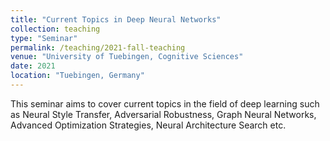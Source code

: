 ```yaml
---
title: "Current Topics in Deep Neural Networks"
collection: teaching
type: "Seminar"
permalink: /teaching/2021-fall-teaching
venue: "University of Tuebingen, Cognitive Sciences"
date: 2021
location: "Tuebingen, Germany"
---
```


This seminar aims to cover current topics in the field of deep learning such as Neural Style Transfer, Adversarial Robustness, Graph Neural Networks, Advanced Optimization Strategies, Neural Architecture Search etc.